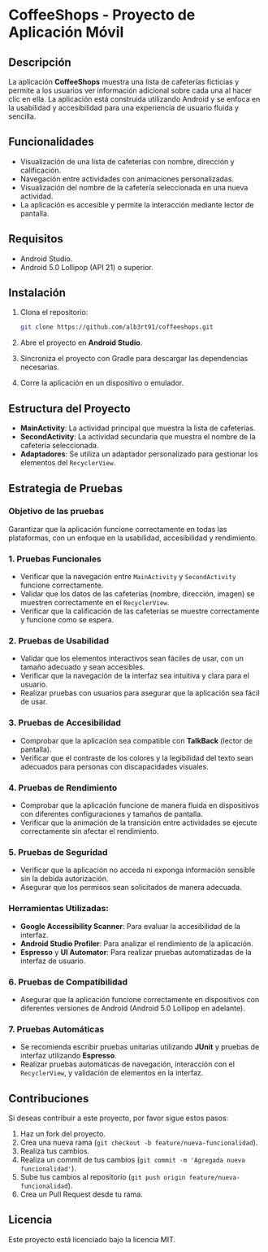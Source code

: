 
# CoffeeShops - Proyecto de Aplicación Móvil

## Descripción
La aplicación **CoffeeShops** muestra una lista de cafeterías ficticias y permite a los usuarios ver información adicional sobre cada una al hacer clic en ella. La aplicación está construida utilizando Android y se enfoca en la usabilidad y accesibilidad para una experiencia de usuario fluida y sencilla.

## Funcionalidades
- Visualización de una lista de cafeterías con nombre, dirección y calificación.
- Navegación entre actividades con animaciones personalizadas.
- Visualización del nombre de la cafetería seleccionada en una nueva actividad.
- La aplicación es accesible y permite la interacción mediante lector de pantalla.

## Requisitos
- Android Studio.
- Android 5.0 Lollipop (API 21) o superior.

## Instalación
1. Clona el repositorio:
   ```bash
   git clone https://github.com/alb3rt91/coffeeshops.git
   ```

2. Abre el proyecto en **Android Studio**.

3. Sincroniza el proyecto con Gradle para descargar las dependencias necesarias.

4. Corre la aplicación en un dispositivo o emulador.

## Estructura del Proyecto

- **MainActivity**: La actividad principal que muestra la lista de cafeterías.
- **SecondActivity**: La actividad secundaria que muestra el nombre de la cafetería seleccionada.
- **Adaptadores**: Se utiliza un adaptador personalizado para gestionar los elementos del `RecyclerView`.

## Estrategia de Pruebas

### Objetivo de las pruebas
Garantizar que la aplicación funcione correctamente en todas las plataformas, con un enfoque en la usabilidad, accesibilidad y rendimiento.

### 1. **Pruebas Funcionales**
- Verificar que la navegación entre `MainActivity` y `SecondActivity` funcione correctamente.
- Validar que los datos de las cafeterías (nombre, dirección, imagen) se muestren correctamente en el `RecyclerView`.
- Verificar que la calificación de las cafeterías se muestre correctamente y funcione como se espera.

### 2. **Pruebas de Usabilidad**
- Validar que los elementos interactivos sean fáciles de usar, con un tamaño adecuado y sean accesibles.
- Verificar que la navegación de la interfaz sea intuitiva y clara para el usuario.
- Realizar pruebas con usuarios para asegurar que la aplicación sea fácil de usar.

### 3. **Pruebas de Accesibilidad**
- Comprobar que la aplicación sea compatible con **TalkBack** (lector de pantalla).
- Verificar que el contraste de los colores y la legibilidad del texto sean adecuados para personas con discapacidades visuales.

### 4. **Pruebas de Rendimiento**
- Comprobar que la aplicación funcione de manera fluida en dispositivos con diferentes configuraciones y tamaños de pantalla.
- Verificar que la animación de la transición entre actividades se ejecute correctamente sin afectar el rendimiento.

### 5. **Pruebas de Seguridad**
- Verificar que la aplicación no acceda ni exponga información sensible sin la debida autorización.
- Asegurar que los permisos sean solicitados de manera adecuada.

### Herramientas Utilizadas:
- **Google Accessibility Scanner**: Para evaluar la accesibilidad de la interfaz.
- **Android Studio Profiler**: Para analizar el rendimiento de la aplicación.
- **Espresso** y **UI Automator**: Para realizar pruebas automatizadas de la interfaz de usuario.

### 6. **Pruebas de Compatibilidad**
- Asegurar que la aplicación funcione correctamente en dispositivos con diferentes versiones de Android (Android 5.0 Lollipop en adelante).

### 7. **Pruebas Automáticas**
- Se recomienda escribir pruebas unitarias utilizando **JUnit** y pruebas de interfaz utilizando **Espresso**.
- Realizar pruebas automáticas de navegación, interacción con el `RecyclerView`, y validación de elementos en la interfaz.

## Contribuciones
Si deseas contribuir a este proyecto, por favor sigue estos pasos:

1. Haz un fork del proyecto.
2. Crea una nueva rama (`git checkout -b feature/nueva-funcionalidad`).
3. Realiza tus cambios.
4. Realiza un commit de tus cambios (`git commit -m 'Agregada nueva funcionalidad'`).
5. Sube tus cambios al repositorio (`git push origin feature/nueva-funcionalidad`).
6. Crea un Pull Request desde tu rama.

## Licencia
Este proyecto está licenciado bajo la licencia MIT.
